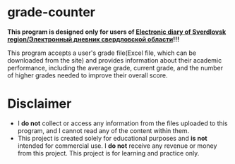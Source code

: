 # grade-counter
**This program is designed only for users of [Electronic diary of Sverdlovsk region/Электронный дневник свердловской области](https://dnevnik.egov66.ru/)!!!**

This program accepts a user's grade file(Excel file, which can be downloaded from the site) and provides information about their academic performance, including the average grade, current grade, and the number of higher grades needed to improve their overall score.


# Disclaimer
- I **do not** collect or access any information from the files uploaded to this program, and I cannot read any of the content within them.
- This project is created solely for educational purposes and **is not** intended for commercial use. I **do not** receive any revenue or money from this project. This project is for learning and practice only.

